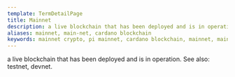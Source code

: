 ```yaml
---
template: TermDetailPage
title: Mainnet
description: a live blockchain that has been deployed and is in operation. See also: testnet, devnet.
aliases: mainnet, main-net, cardano blockchain
keywords: mainnet crypto, pi mainnet, cardano blockchain, mainnet, main-net, testnet, mainnet meaning
---
```


a live blockchain that has been deployed and is in operation. See also: testnet, devnet.
